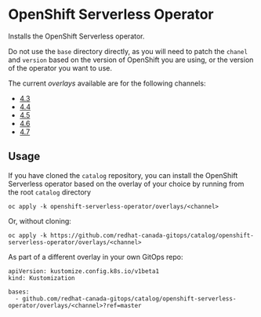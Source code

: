 # OpenShift Serverless Operator

Installs the OpenShift Serverless operator.

Do not use the `base` directory directly, as you will need to patch the `chanel` and `version` based on the version of OpenShift you are using, or the version of the operator you want to use.

The current *overlays* available are for the following channels:
* [4.3](overlays/4.3)
* [4.4](overlays/4.4)
* [4.5](overlays/4.5)
* [4.6](overlays/4.6)
* [4.7](overlays/4.7)

## Usage

If you have cloned the `catalog` repository, you can install the OpenShift Serverless operator based on the overlay of your choice by running from the root `catalog` directory

```
oc apply -k openshift-serverless-operator/overlays/<channel>
```

Or, without cloning:

```
oc apply -k https://github.com/redhat-canada-gitops/catalog/openshift-serverless-operator/overlays/<channel>
```

As part of a different overlay in your own GitOps repo:

```
apiVersion: kustomize.config.k8s.io/v1beta1
kind: Kustomization

bases:
  - github.com/redhat-canada-gitops/catalog/openshift-serverless-operator/overlays/<channel>?ref=master
```
